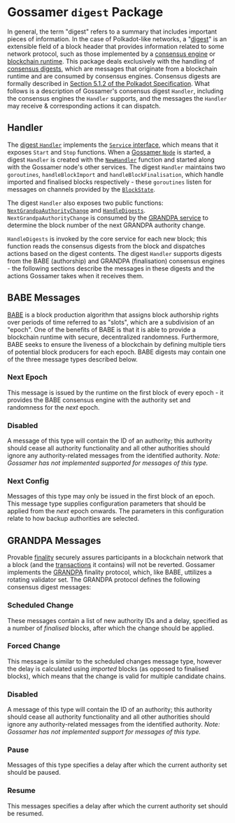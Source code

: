 # Gossamer `digest` Package

In general, the term "digest" refers to a summary that includes important pieces of information. In the case of
Polkadot-like networks, a "[digest](https://docs.substrate.io/v3/getting-started/glossary/#digest)" is an extensible
field of a block header that provides information related to some network protocol, such as those implemented by a
[consensus engine](https://docs.substrate.io/v3/getting-started/glossary/#consensus-algorithm) or
[blockchain runtime](https://docs.substrate.io/v3/getting-started/glossary/#runtime). This package deals exclusively
with the handling of [consensus digests](https://crates.parity.io/sp_runtime/enum.DigestItem.html#variant.Consensus),
which are messages that originate from a blockchain runtime and are consumed by consensus engines. Consensus digests are
formally described in
[Section 5.1.2 of the Polkadot Specification](https://w3f.github.io/polkadot-spec/develop/_common_consensus_structures.html).
What follows is a description of Gossamer's consensus digest `Handler`, including the consensus engines the `Handler`
supports, and the messages the `Handler` may receive & corresponding actions it can dispatch.

## Handler

The [digest `Handler`](https://pkg.go.dev/github.com/ChainSafe/gossamer/dot/digest#Handler) implements the
[`Service` interface](https://pkg.go.dev/github.com/ChainSafe/gossamer/lib/services#Service), which means that it
exposes `Start` and `Stop` functions. When a
[Gossamer `Node`](https://pkg.go.dev/github.com/ChainSafe/gossamer/dot#Node) is started, a digest `Handler` is created
with the [`NewHandler`](https://pkg.go.dev/github.com/ChainSafe/gossamer/dot/digest#NewHandler) function and started
along with the Gossamer node's other services. The digest `Handler` maintains two `goroutines`, `handleBlockImport` and
`handleBlockFinalisation`, which handle imported and finalised blocks respectively - these `goroutines` listen for
messages on channels provided by the
[`BlockState`](https://pkg.go.dev/github.com/ChainSafe/gossamer/dot/state#BlockState).

The digest `Handler` also exposes two public functions:
[`NextGrandpaAuthorityChange`](https://pkg.go.dev/github.com/ChainSafe/gossamer/dot/digest#Handler.NextGrandpaAuthorityChange)
and [`HandleDigests`](https://pkg.go.dev/github.com/ChainSafe/gossamer/dot/digest#Handler.HandleDigests).
`NextGrandpaAuthorityChange` is consumed by the
[GRANDPA service](https://pkg.go.dev/github.com/ChainSafe/gossamer/lib/grandpa#Service) to determine the block number of
the next GRANDPA authority change.

`HandleDigests` is invoked by the core service for each new block; this function reads the consensus digests from the
block and dispatches actions based on the digest contents. The digest `Handler` supports digests from the BABE
(authorship) and GRANDPA (finalisation) consensus engines - the following sections describe the messages in these
digests and the actions Gossamer takes when it receives them.

## BABE Messages

[BABE](https://wiki.polkadot.network/docs/learn-consensus#block-production-babe) is a block production algorithm that
assigns block authorship rights over periods of time referred to as "slots", which are a subdivision of an "epoch". One
of the benefits of BABE is that it is able to provide a blockchain runtime with secure, decentralized randomness.
Furthermore, BABE seeks to ensure the liveness of a blockchain by defining multiple tiers of potential block producers
for each epoch. BABE digests may contain one of the three message types described below.

### Next Epoch

This message is issued by the runtime on the first block of every epoch - it provides the BABE consensus engine with the
authority set and randomness for the _next_ epoch.

### Disabled

A message of this type will contain the ID of an authority; this authority should cease all authority functionality and
all other authorities should ignore any authority-related messages from the identified authority. _Note: Gossamer has
not implemented supported for messages of this type._

### Next Config

Messages of this type may only be issued in the first block of an epoch. This message type supplies configuration
parameters that should be applied from the _next_ epoch onwards. The parameters in this configuration relate to how
backup authorities are selected.

## GRANDPA Messages

Provable [finality](https://wiki.polkadot.network/docs/glossary#finality) securely assures participants in a blockchain
network that a block (and the [transactions](https://docs.substrate.io/v3/getting-started/glossary/#transaction) it
contains) will not be reverted. Gossamer implements the
[GRANDPA](https://wiki.polkadot.network/docs/learn-consensus#finality-gadget-grandpa) finality protocol, which, like
BABE, uttilizes a rotating validator set. The GRANDPA protocol defines the following consensus digest messages:

### Scheduled Change

These messages contain a list of new authority IDs and a delay, specified as a number of _finalised_ blocks, after which
the change should be applied.

### Forced Change

This message is similar to the scheduled changes message type, however the delay is calculated using _imported_ blocks (as opposed to
finalised blocks), which means that the change is valid for multiple candidate chains.

### Disabled

A message of this type will contain the ID of an authority; this authority should cease all authority functionality and
all other authorities should ignore any authority-related messages from the identified authority. _Note: Gossamer has
not implemented support for messages of this type._

### Pause

Messages of this type specifies a delay after which the current authority set should be paused.

### Resume

This messages specifies a delay after which the current authority set should be resumed.
